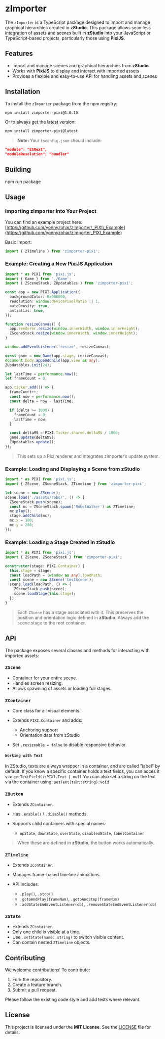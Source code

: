 # zImporter

The `zImporter` is a TypeScript package designed to import and manage graphical hierarchies created in **zStudio**. This package allows seamless integration of assets and scenes built in **zStudio** into your JavaScript or TypeScript-based projects, particularly those using **PixiJS**.

## Features

* Import and manage scenes and graphical hierarchies from **zStudio**
* Works with **PixiJS** to display and interact with imported assets
* Provides a flexible and easy-to-use API for handling assets and scenes

## Installation

To install the `zImporter` package from the npm registry:

```bash
npm install zimporter-pixi@1.0.10
```

Or to always get the latest version:

```bash
npm install zimporter-pixi@latest
```

> **Note:** Your `tsconfig.json` should include:

```json
"module": "ESNext",
"moduleResolution": "bundler"
```

## Building
npm run package

## Usage

### Importing zImporter into Your Project

You can find an example project here:
[https://github.com/yonnyzohar/zImporter\_PIXI\_Example](https://github.com/yonnyzohar/zImporter_PIXI_Example)

Basic import:

```ts
import { ZTimeline } from 'zimporter-pixi';
```

### Example: Creating a New PixiJS Application

```ts
import * as PIXI from 'pixi.js';
import { Game } from './Game';
import { ZSceneStack, ZUpdatables } from 'zimporter-pixi';

const app = new PIXI.Application({
  backgroundColor: 0x000000,
  resolution: window.devicePixelRatio || 1,
  autoDensity: true,
  antialias: true,
});

function resizeCanvas() {
  app.renderer.resize(window.innerWidth, window.innerHeight);
  ZSceneStack.resize(window.innerWidth, window.innerHeight);
}

window.addEventListener('resize', resizeCanvas);

const game = new Game(app.stage, resizeCanvas);
document.body.appendChild(app.view as any);
ZUpdatables.init(24);

let lastTime = performance.now();
let frameCount = 0;

app.ticker.add(() => {
  frameCount++;
  const now = performance.now();
  const delta = now - lastTime;

  if (delta >= 1000) {
    frameCount = 0;
    lastTime = now;
  }

  const deltaMS = PIXI.Ticker.shared.deltaMS / 1000;
  game.update(deltaMS);
  ZUpdatables.update();
});
```

> This sets up a Pixi renderer and integrates zImporter’s update system.

### Example: Loading and Displaying a Scene from zStudio

```ts
import * as PIXI from 'pixi.js';
import { ZScene, ZSceneStack, ZTimeline } from 'zimporter-pixi';

let scene = new ZScene();
scene.load('./assets/robo/', () => {
  ZSceneStack.push(scene);
  const mc = ZSceneStack.spawn('RobotWalker') as ZTimeline;
  mc.play();
  stage.addChild(mc);
  mc.x = 100;
  mc.y = 200;
});
```

### Example: Loading a Stage Created in zStudio

```ts
import * as PIXI from 'pixi.js';
import { ZScene, ZSceneStack } from 'zimporter-pixi';

constructor(stage: PIXI.Container) {
  this.stage = stage;
  const loadPath = (window as any).loadPath;
  const scene = new ZScene('testScene');
  scene.load(loadPath, () => {
    ZSceneStack.push(scene);
    scene.loadStage(this.stage);
  });
}
```

> Each `ZScene` has a stage associated with it. This preserves the position and orientation logic defined in **zStudio**. Always add the scene stage to the root container.

## API

The package exposes several classes and methods for interacting with imported assets:

### `ZScene`

* Container for your entire scene.
* Handles screen resizing.
* Allows spawning of assets or loading full stages.

### `ZContainer`

* Core class for all visual elements.
* Extends `PIXI.Container` and adds:

  * Anchoring support
  * Orientation data from zStudio
* Set `.resizeable = false` to disable responsive behavior.

#### `Working with Text`
  In ZStudio, texts are always wrapper in a container, and are called "label" by default.
  If you know a specific container holds a text fields, you can acces it via:
  `getTextField():PIXI.Text | null`
  You can also set a string on the text via the container using:
  `setText(text:string):void`

### `ZButton`

* Extends `ZContainer`.
* Has `.enable()` / `.disable()` methods.
* Supports child containers with special names:

  * `upState`, `downState`, `overState`, `disabledState`, `labelContainer`

> When these are defined in **zStudio**, the button works automatically.

### `ZTimeline`

* Extends `ZContainer`.
* Manages frame-based timeline animations.
* API includes:

  * `.play()`, `.stop()`
  * `.gotoAndPlay(frameNum)`, `.gotoAndStop(frameNum)`
  * `.addStateEndEventListener(cb)`, `.removeStateEndEventListener(cb)`

### `ZState`

* Extends `ZContainer`.
* Only one child is visible at a time.
* Use `.setState(name: string)` to switch visible content.
* Can contain nested `ZTimeline` objects.

## Contributing

We welcome contributions!
To contribute:

1. Fork the repository.
2. Create a feature branch.
3. Submit a pull request.

Please follow the existing code style and add tests where relevant.

## License

This project is licensed under the **MIT License**. See the [LICENSE](./LICENSE) file for details.

